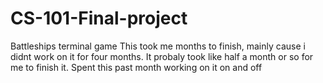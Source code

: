 # CS-101-Final-project
Battleships terminal game
This took me months to finish, mainly cause i didnt work on it for four months. It probaly took like half a month or so for me to finish it. Spent this past month working on it on and off
